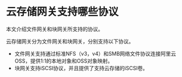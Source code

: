 # 云存储网关支持哪些协议

本文介绍文件网关和块网关所支持的协议。

云存储网关分为文件网关和块网关，分别支持以下协议。

-   文件网关支持通过标准NFS（v3，v4）和SMB网络文件协议连接阿里云OSS，提供1:1的本地对象和OSS对象映射。
-   块网关支持iSCSI协议，并且提供了支持云存储的iSCSI卷。

